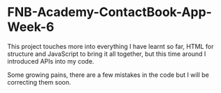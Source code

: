 # FNB-Academy-ContactBook-App-Week-6
This project touches more into everything I have learnt so far, HTML for structure and JavaScript to bring it all together, but this time around I introduced APIs into my code.


Some growing pains, there are a few mistakes in the code but I will be correcting them soon.
